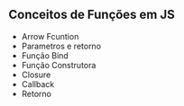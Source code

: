 ## Conceitos de Funções em JS

- Arrow Fcuntion
- Parametros e retorno
- Função Bind
- Função Construtora
- Closure
- Callback
- Retorno
